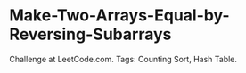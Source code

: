 # Make-Two-Arrays-Equal-by-Reversing-Subarrays
Challenge at LeetCode.com. Tags: Counting Sort, Hash Table.

